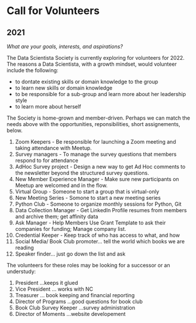 # Call for Volunteers

## 2021

<i>What are your goals, interests, and aspirations?</i>

The Data Scientista Society is currently exploring for volunteers for 2022. The reasons a Data Scientista, with a growth mindset, would volunteer include the following:
* to dontate existing skills or domain knowledge to the group
* to learn new skills or domain knowledge
* to be responsible for a sub-group and learn more about her leadership style
* to learn more about herself

The Society is home-grown and member-driven. Perhaps we can match the needs above with the opportunities, reponsibilities, short assignements,  below.

1. Zoom Keepers - Be responsible for launching a Zoom meeting and taking attendance with Meetup. 
2. Survey managers - To manage the survey questions that members respond to for attendance
3. AdHoc Survey project - Design a new way to get Ad Hoc comments to the newsletter beyond the structured survey questions.
4. New Member Experience Manager - Make sure new participants on Meetup are welcomed and in the flow.
5. Virtual Group - Someone to start a group that is virtual-only
6. New Meeting Series - Somone to start a new meeting series
7. Python Club - Someone to organize monthly sessions for Python, Git
8. Data Collection Manager - Get LinkedIn Profile resumes from members and archive them; get affinity data
9. Ask Manager - Help Members Use Grant Template to ask their companies for funding; Manage company list. 
10. Credential Keeper - Keep track of who has access to what, and how
11. Social Media/ Book Club promoter... tell the world which books we are reading
12. Speaker finder... just go down the list and ask

The volunteers for these roles may be looking for a successor or an understudy:
1. President ...keeps it glued
2. Vice President ... works with NC
3. Treasurer ... book keeping and financial reporting
4. Director of Programs ...good questions for book club
5. Book Club Survey Keeper ...survey administration
6. Director of Moments ...website developement



